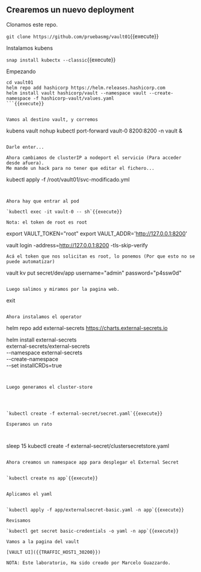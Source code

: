 
## Crearemos un nuevo deployment

Clonamos este repo.




`git clone https://github.com/pruebasmg/vault01`{{execute}}

Instalamos kubens

`snap install kubectx --classic`{{execute}}

Empezando


```
cd vault01
helm repo add hashicorp https://helm.releases.hashicorp.com
helm install vault hashicorp/vault --namespace vault --create-namespace -f hashicorp-vault/values.yaml
```{{execute}}


Vamos al destino vault, y corremos

```
kubens vault
nohup kubectl port-forward vault-0 8200:8200 -n vault &
```{{execute}}

Darle enter...

Ahora cambiamos de clusterIP a nodeport el servicio (Para acceder desde afuera).
Me mande un hack para no tener que editar el fichero...

```
kubectl apply -f /root/vault01/svc-modificado.yml
```{{execute}}


Ahora hay que entrar al pod 

`kubectl exec -it vault-0 -- sh`{{execute}}

Nota: el token de root es root

```
export VAULT_TOKEN="root"
export VAULT_ADDR='http://127.0.0.1:8200'

vault login -address=http://127.0.0.1:8200 -tls-skip-verify
```{{execute}}
Acá el token que nos solicitan es root, lo ponemos (Por que esto no se puede automatizar)
```
vault kv put secret/dev/app username="admin" password="p4ssw0d"
```{{execute}}

Luego salimos y miramos por la pagina web.

```
exit
```{{execute}}

Ahora instalamos el operator

```
helm repo add external-secrets https://charts.external-secrets.io

helm install external-secrets \
   external-secrets/external-secrets \
    --namespace external-secrets \
    --create-namespace \
    --set installCRDs=true

```{{execute}}


Luego generamos el cluster-store




`kubectl create -f external-secret/secret.yaml`{{execute}}

Esperamos un rato

 
```
sleep 15
kubectl create -f external-secret/clustersecretstore.yaml
```{{execute}}

Ahora creamos un namespace app para desplegar el External Secret


`kubectl create ns app`{{execute}}


Aplicamos el yaml


`kubectl apply -f app/externalsecret-basic.yaml -n app`{{execute}}

Revisamos

`kubectl get secret basic-credentials -o yaml -n app`{{execute}}

Vamos a la pagina del vault

[VAULT UI]({{TRAFFIC_HOST1_30200}})

NOTA: Este laboratorio, Ha sido creado por Marcelo Guazzardo.

